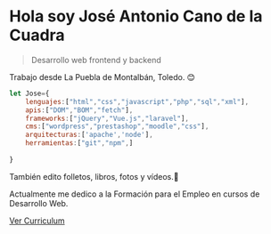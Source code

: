 # Hola soy José Antonio Cano de la Cuadra
> Desarrollo web frontend y backend

 Trabajo desde La Puebla de Montalbán, Toledo. :blush:

````js
let Jose={
    lenguajes:["html","css","javascript","php","sql","xml"],
    apis:["DOM","BOM","fetch"],
    frameworks:["jQuery","Vue.js","laravel"],
    cms:["wordpress","prestashop","moodle","css"],
    arquitecturas:['apache','node'],
    herramientas:["git","npm",]
    
}
````

También edito folletos, libros, fotos y vídeos.:movie_camera:

Actualmente me dedico a la Formación para el Empleo en cursos de Desarrollo Web.



[Ver Curriculum](http://canodelacuadra.github.io/curriculum/)

